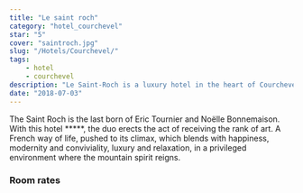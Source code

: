 ```yaml
---
title: "Le saint roch"
category: "hotel_courchevel"
star: "5"
cover: "saintroch.jpg"
slug: "/Hotels/Courchevel/"
tags:
    - hotel
    - courchevel
description: "Le Saint-Roch is a luxury hotel in the heart of Courchevel, Ski and cocooning 2 steps from the slopes, gourmet restaurant, spa."
date: "2018-07-03"
--- 
```

 
 
<!-- # Description: -->
The Saint Roch is the last born of Eric Tournier and Noëlle Bonnemaison. With this hotel *****, the duo erects the act of receiving the rank of art. A French way of life, pushed to its climax, which blends with happiness, modernity and conviviality, luxury and relaxation, in a privileged environment where the mountain spirit reigns.

### Room rates